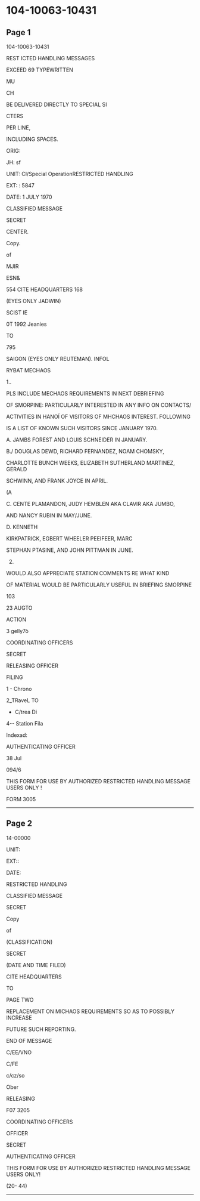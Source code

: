 # 104-10063-10431

## Page 1

104-10063-10431

REST ICTED HANDLiNG MESSAGES

EXCEED 69 TYPEWRITTEN

MU

CH

BE DELIVERED DIRECTLY TO SPECIAL SI

CTERS

PER LINE,

INCLUDING SPACES.

ORIG:

JH: sf

UNIT: CI/Special OperationRESTRICTED HANDLING

EXT: : 5847

DATE: 1 JULY 1970

CLASSIFIED MESSAGE

SECRET

CENTER.

Copy.

of

MJIR

ESN&

554 CITE HEADQUARTERS 168

(EYES ONLY JADWIN)

SCIST IE

0T 1992 Jeanies

TO

795

SAIGON (EYES ONLY REUTEMAN). INFOL

RYBAT MECHAOS

1..

PLS INCLUDE MECHAOS REQUIREMENTS IN NEXT DEBRIEFING

OF SMORPINE: PARTICULARLY INTERESTED IN ANY INFO ON CONTACTS/

ACTIVITIES IN HANOÍ OF VISITORS OF MHCHAOS INTEREST. FOLLOWING

IS A LIST OF KNOWN SUCH VISITORS SINCE JANUARY 1970.

A. JAMBS FOREST AND LOUIS SCHNEIDER IN JANUARY.

B./ DOUGLAS DEWD, RICHARD FERNANDEZ, NOAM CHOMSKY,

CHARLOTTE BUNCH WEEKS, ELIZABETH SUTHERLAND MARTINEZ, GERALD

SCHWINN, AND FRANK JOYCE IN APRIL.

(A

C. CENTE PLAMANDON, JUDY HEMBLEN AKA CLAVIR AKA JUMBO,

AND NANCY RUBIN IN MAY/JUNE.

D. KENNETH

KIRKPATRICK, EGBERT WHEELER PEEIFEER, MARC

STEPHAN PTASINE, AND JOHN PITTMAN IN JUNE.

2.

WOULD ALSO APPRECIATE STATION COMMENTS RE WHAT KIND

OF MATERIAL WOULD BE PARTICULARLY USEFUL IN BRIEFING SMORPINE

103

23 AUGTO

ACTION

3 gelly7ò

COORDINATING OFFICERS

SECRET

RELEASING OFFICER

FILING

1 - Chrono

2_TRaveL TO

- C/trea Di

4-- Station Fila

Indexad:

AUTHENTICATING OFFICER

38 Jul

094/6

THIS FORM FOR USE BY AUTHORIZED RESTRICTED HANDLING MESSAGE USERS ONLY !

FORM 3005

---

## Page 2

14-00000

UNIT:

EXT::

DATE:

RESTRICTED HANDLING

CLASSIFIED MESSAGE

SECRET

Copy

of

(CLASSIFICATION)

SECRET

(DATE AND TIME FILED)

CITE HEADQUARTERS

TO

PAGE TWO

REPLACEMENT ON MICHAOS REQUIREMENTS SO AS TO POSSIBLY INCREASE

FUTURE SUCH REPORTING.

END OF MESSAGE

C/EE/VNO

C/FE

c/cz/so

Ober

RELEASING

F07 3205

COORDINATING OFFICERS

OFFiCER

SECRET

AUTHENTICATING OFFICER

THIS FORM FOR USE BY AUTHORIZED RESTRICTED HANDLING MESSAGE USERS ONLY!

(20- 44)

---

